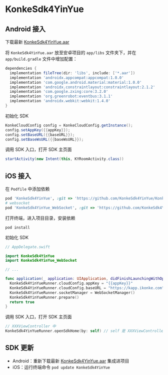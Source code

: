 # KonkeSdk4YinYue

## Android 接入

下载最新 [KonkeSdk4YinYue.aar](https://github.com/KonkeSdk4YinYue/KonkeSdk4YinYue/raw/main/KonkeSdk4YinYue.aar)

将 `KonkeSdk4YinYue.aar` 放至安卓项目的 `app/libs` 文件夹下，并在 `app/build.gradle` 文件中增加配置：

```groovy
dependencies {
  implementation fileTree(dir: 'libs', include: ['*.aar'])
  implementation 'androidx.appcompat:appcompat:1.0.0'
  implementation 'com.google.android.material:material:1.0.0'
  implementation 'androidx.constraintlayout:constraintlayout:2.1.2'
  implementation 'com.google.zxing:core:3.2.0'
  implementation 'org.greenrobot:eventbus:3.1.1'
  implementation 'androidx.webkit:webkit:1.4.0'
}
```

初始化 SDK
```java
KonkeCloudConfig config = KonkeCloudConfig.getInstance();
config.setAppKey({{appKey}});
config.setBaseURL({{baseURL}});
config.setBaseWsURL({{baseWsURL}});
```


调用 SDK 入口，打开 SDK 主页面

```java
startActivity(new Intent(this, KYRoomActivity.class))
```

## iOS 接入

在 `Podfile` 中添加依赖

```ruby
pod 'KonkeSdk4YinYue', :git => 'https://github.com/KonkeSdk4YinYue/KonkeSdk4YinYue.git'
# websocket
pod 'KonkeSdk4YinYue_WebSocket', :git => 'https://github.com/KonkeSdk4YinYue/KonkeSdk4YinYue_WebSocket.git'
```

打开终端，进入项目目录，安装依赖

```shell
pod install
```
初始化 SDK

```swift
// AppDelegate.swift

import KonkeSdk4YinYue
import KonkeSdk4YinYue_WebSocket

// ...

func application(_ application: UIApplication, didFinishLaunchingWithOptions launchOptions: [UIApplication.LaunchOptionsKey: Any]?) -> Bool {
  KonkeSdk4YinYueRunner.cloudConfig.appKey = "{{appKey}}"
  KonkeSdk4YinYueRunner.cloudConfig.baseURL = "https://kapp.ikonke.com"
  KonkeSdk4YinYueRunner.socketManager = WebSocketManager()
  KonkeSdk4YinYueRunner.prepare()
  return true
}
```

调用 SDK 入口，打开 SDK 主页面

```swift
// XXXViewController 中
KonkeSdk4YinYueRunner.openSdkHome(by: self) // self 是 XXXViewController
```

## SDK 更新

- Android：重新下载最新 [KonkeSdk4YinYue.aar](https://github.com/KonkeSdk4YinYue/KonkeSdk4YinYue/raw/main/KonkeSdk4YinYue.aar) 集成进项目
- iOS：运行终端命令 `pod update KonkeSdk4YinYue`
